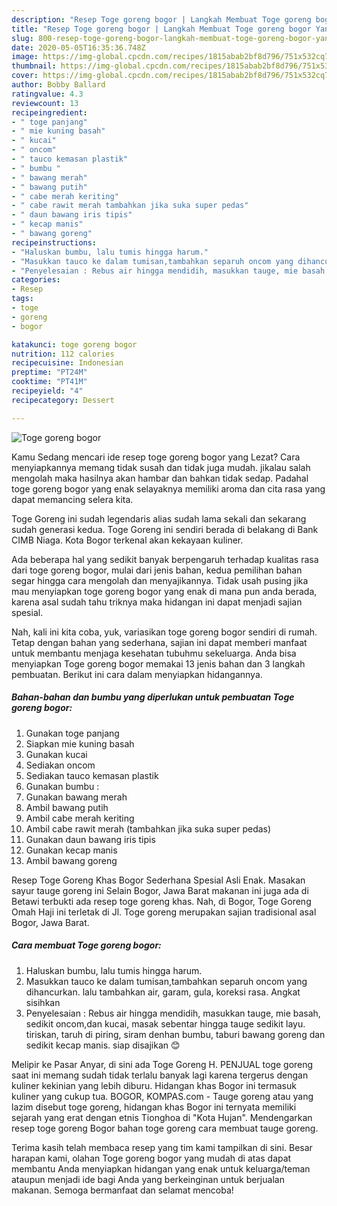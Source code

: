 ```yaml
---
description: "Resep Toge goreng bogor | Langkah Membuat Toge goreng bogor Yang Lezat Sekali"
title: "Resep Toge goreng bogor | Langkah Membuat Toge goreng bogor Yang Lezat Sekali"
slug: 800-resep-toge-goreng-bogor-langkah-membuat-toge-goreng-bogor-yang-lezat-sekali
date: 2020-05-05T16:35:36.748Z
image: https://img-global.cpcdn.com/recipes/1815abab2bf8d796/751x532cq70/toge-goreng-bogor-foto-resep-utama.jpg
thumbnail: https://img-global.cpcdn.com/recipes/1815abab2bf8d796/751x532cq70/toge-goreng-bogor-foto-resep-utama.jpg
cover: https://img-global.cpcdn.com/recipes/1815abab2bf8d796/751x532cq70/toge-goreng-bogor-foto-resep-utama.jpg
author: Bobby Ballard
ratingvalue: 4.3
reviewcount: 13
recipeingredient:
- " toge panjang"
- " mie kuning basah"
- " kucai"
- " oncom"
- " tauco kemasan plastik"
- " bumbu "
- " bawang merah"
- " bawang putih"
- " cabe merah keriting"
- " cabe rawit merah tambahkan jika suka super pedas"
- " daun bawang iris tipis"
- " kecap manis"
- " bawang goreng"
recipeinstructions:
- "Haluskan bumbu, lalu tumis hingga harum."
- "Masukkan tauco ke dalam tumisan,tambahkan separuh oncom yang dihancurkan. lalu tambahkan air, garam, gula, koreksi rasa. Angkat sisihkan"
- "Penyelesaian : Rebus air hingga mendidih, masukkan tauge, mie basah, sedikit oncom,dan kucai, masak sebentar hingga tauge sedikit layu. tiriskan, taruh di piring, siram denhan bumbu, taburi bawang goreng dan sedikit kecap manis. siap disajikan 😊"
categories:
- Resep
tags:
- toge
- goreng
- bogor

katakunci: toge goreng bogor 
nutrition: 112 calories
recipecuisine: Indonesian
preptime: "PT24M"
cooktime: "PT41M"
recipeyield: "4"
recipecategory: Dessert

---
```



![Toge goreng bogor](https://img-global.cpcdn.com/recipes/1815abab2bf8d796/751x532cq70/toge-goreng-bogor-foto-resep-utama.jpg)

Kamu Sedang mencari ide resep toge goreng bogor yang Lezat? Cara menyiapkannya memang tidak susah dan tidak juga mudah. jikalau salah mengolah maka hasilnya akan hambar dan bahkan tidak sedap. Padahal toge goreng bogor yang enak selayaknya memiliki aroma dan cita rasa yang dapat memancing selera kita.

Toge Goreng ini sudah legendaris alias sudah lama sekali dan sekarang sudah generasi kedua. Toge Goreng ini sendiri berada di belakang di Bank CIMB Niaga. Kota Bogor terkenal akan kekayaan kuliner.

Ada beberapa hal yang sedikit banyak berpengaruh terhadap kualitas rasa dari toge goreng bogor, mulai dari jenis bahan, kedua pemilihan bahan segar hingga cara mengolah dan menyajikannya. Tidak usah pusing jika mau menyiapkan toge goreng bogor yang enak di mana pun anda berada, karena asal sudah tahu triknya maka hidangan ini dapat menjadi sajian spesial.


Nah, kali ini kita coba, yuk, variasikan toge goreng bogor sendiri di rumah. Tetap dengan bahan yang sederhana, sajian ini dapat memberi manfaat untuk membantu menjaga kesehatan tubuhmu sekeluarga. Anda bisa menyiapkan Toge goreng bogor memakai 13 jenis bahan dan 3 langkah pembuatan. Berikut ini cara dalam menyiapkan hidangannya.

<!--inarticleads1-->

##### Bahan-bahan dan bumbu yang diperlukan untuk pembuatan Toge goreng bogor:

1. Gunakan  toge panjang
1. Siapkan  mie kuning basah
1. Gunakan  kucai
1. Sediakan  oncom
1. Sediakan  tauco kemasan plastik
1. Gunakan  bumbu :
1. Gunakan  bawang merah
1. Ambil  bawang putih
1. Ambil  cabe merah keriting
1. Ambil  cabe rawit merah (tambahkan jika suka super pedas)
1. Gunakan  daun bawang iris tipis
1. Gunakan  kecap manis
1. Ambil  bawang goreng


Resep Toge Goreng Khas Bogor Sederhana Spesial Asli Enak. Masakan sayur tauge goreng ini Selain Bogor, Jawa Barat makanan ini juga ada di Betawi terbukti ada resep toge goreng khas. Nah, di Bogor, Toge Goreng Omah Haji ini terletak di Jl. Toge goreng merupakan sajian tradisional asal Bogor, Jawa Barat. 

<!--inarticleads2-->

##### Cara membuat Toge goreng bogor:

1. Haluskan bumbu, lalu tumis hingga harum.
1. Masukkan tauco ke dalam tumisan,tambahkan separuh oncom yang dihancurkan. lalu tambahkan air, garam, gula, koreksi rasa. Angkat sisihkan
1. Penyelesaian : Rebus air hingga mendidih, masukkan tauge, mie basah, sedikit oncom,dan kucai, masak sebentar hingga tauge sedikit layu. tiriskan, taruh di piring, siram denhan bumbu, taburi bawang goreng dan sedikit kecap manis. siap disajikan 😊


Melipir ke Pasar Anyar, di sini ada Toge Goreng H. PENJUAL toge goreng saat ini memang sudah tidak terlalu banyak lagi karena tergerus dengan kuliner kekinian yang lebih diburu. Hidangan khas Bogor ini termasuk kuliner yang cukup tua. BOGOR, KOMPAS.com - Tauge goreng atau yang lazim disebut toge goreng, hidangan khas Bogor ini ternyata memiliki sejarah yang erat dengan etnis Tionghoa di &#34;Kota Hujan&#34;. Mendengarkan resep toge goreng Bogor bahan toge goreng cara membuat tauge goreng. 

Terima kasih telah membaca resep yang tim kami tampilkan di sini. Besar harapan kami, olahan Toge goreng bogor yang mudah di atas dapat membantu Anda menyiapkan hidangan yang enak untuk keluarga/teman ataupun menjadi ide bagi Anda yang berkeinginan untuk berjualan makanan. Semoga bermanfaat dan selamat mencoba!
